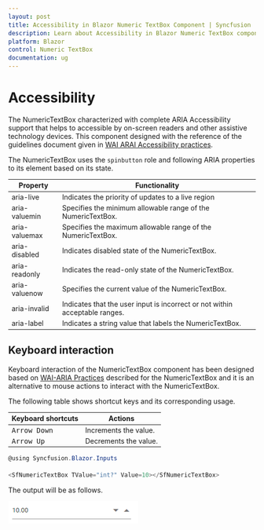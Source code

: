 ```yaml
---
layout: post
title: Accessibility in Blazor Numeric TextBox Component | Syncfusion 
description: Learn about Accessibility in Blazor Numeric TextBox component of Syncfusion, and more details.
platform: Blazor
control: Numeric TextBox
documentation: ug
---
```


# Accessibility

The NumericTextBox characterized with complete ARIA Accessibility support that helps to accessible
by on-screen readers and other assistive technology devices. This component designed with the
reference of the guidelines document given in [WAI ARAI Accessibility practices](http://www.w3.org/TR/wai-aria-practices-1.1/#spinbutton).

The NumericTextBox uses the `spinbutton` role and following ARIA properties to its element based on its state.

| **Property** | **Functionality** |
| --- | --- |
| aria-live | Indicates the priority of updates to a live region |
| aria-valuemin | Specifies the minimum allowable range of the NumericTextBox.|
| aria-valuemax | Specifies the maximum allowable range of the NumericTextBox. |
| aria-disabled | Indicates disabled state of the NumericTextBox. |
| aria-readonly | Indicates the read-only state of the NumericTextBox. |
| aria-valuenow | Specifies the current value of the NumericTextBox. |
| aria-invalid | Indicates that the user input is incorrect or not within acceptable ranges. |
| aria-label | Indicates a string value that labels the NumericTextBox. |

## Keyboard interaction

Keyboard interaction of the NumericTextBox component has been designed based on
[WAI-ARIA Practices](http://www.w3.org/TR/wai-aria-practices-1.1/#spinbutton) described for the NumericTextBox and
it is an alternative to mouse actions to interact with the NumericTextBox.

The following table shows shortcut keys and its corresponding usage.

| **Keyboard shortcuts** | **Actions** |
| --- | --- |
| <kbd>Arrow Down</kbd> | Increments the value. |
| <kbd>Arrow Up</kbd> | Decrements the value. |

```csharp
@using Syncfusion.Blazor.Inputs

<SfNumericTextBox TValue="int?" Value=10></SfNumericTextBox>
```

The output will be as follows.

![NumericTextBox Sample](./images/numeric_getting_started.png)
